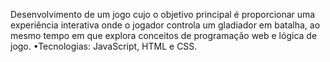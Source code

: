 Desenvolvimento de um jogo cujo o objetivo principal é proporcionar uma experiência interativa onde o jogador controla um gladiador em batalha, ao mesmo tempo em que explora conceitos de programação web e lógica de jogo.
•Tecnologias: JavaScript, HTML e CSS.
